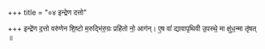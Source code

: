 +++
title = "०४ इन्द्रेण दत्तो"

+++
इन्द्रे॑ण द॒त्तो वरु॑णेन शि॒ष्टो म॒रुद्भि॑रु॒ग्रः प्रहि॑तो नो॒ आग॑न्। ए॒ष वां॑ द्यावापृथिवी उ॒पस्थे॒ मा क्षु॑ध॒न्मा तृ॑षत् ॥